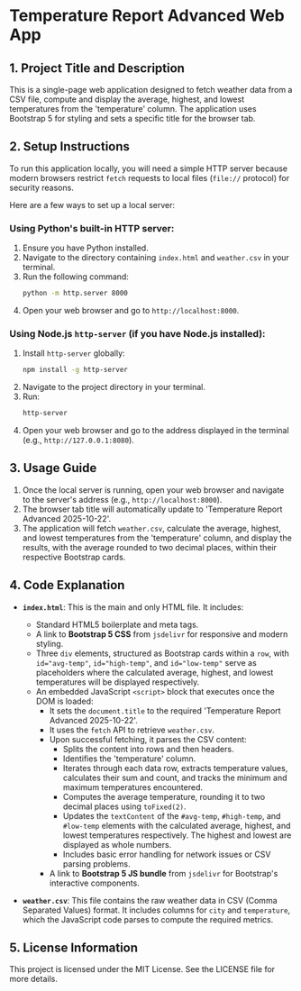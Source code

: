 # Temperature Report Advanced Web App

## 1. Project Title and Description
This is a single-page web application designed to fetch weather data from a CSV file, compute and display the average, highest, and lowest temperatures from the 'temperature' column. The application uses Bootstrap 5 for styling and sets a specific title for the browser tab.

## 2. Setup Instructions
To run this application locally, you will need a simple HTTP server because modern browsers restrict `fetch` requests to local files (`file://` protocol) for security reasons. 

Here are a few ways to set up a local server:

### Using Python's built-in HTTP server:
1.  Ensure you have Python installed.
2.  Navigate to the directory containing `index.html` and `weather.csv` in your terminal.
3.  Run the following command:
    ```bash
    python -m http.server 8000
    ```
4.  Open your web browser and go to `http://localhost:8000`.

### Using Node.js `http-server` (if you have Node.js installed):
1.  Install `http-server` globally:
    ```bash
    npm install -g http-server
    ```
2.  Navigate to the project directory in your terminal.
3.  Run:
    ```bash
    http-server
    ```
4.  Open your web browser and go to the address displayed in the terminal (e.g., `http://127.0.0.1:8080`).

## 3. Usage Guide
1.  Once the local server is running, open your web browser and navigate to the server's address (e.g., `http://localhost:8000`).
2.  The browser tab title will automatically update to 'Temperature Report Advanced 2025-10-22'.
3.  The application will fetch `weather.csv`, calculate the average, highest, and lowest temperatures from the 'temperature' column, and display the results, with the average rounded to two decimal places, within their respective Bootstrap cards.

## 4. Code Explanation

*   **`index.html`**: This is the main and only HTML file. It includes:
    *   Standard HTML5 boilerplate and meta tags.
    *   A link to **Bootstrap 5 CSS** from `jsdelivr` for responsive and modern styling.
    *   Three `div` elements, structured as Bootstrap cards within a `row`, with `id="avg-temp"`, `id="high-temp"`, and `id="low-temp"` serve as placeholders where the calculated average, highest, and lowest temperatures will be displayed respectively.
    *   An embedded JavaScript `<script>` block that executes once the DOM is loaded:
        *   It sets the `document.title` to the required 'Temperature Report Advanced 2025-10-22'.
        *   It uses the `fetch` API to retrieve `weather.csv`.
        *   Upon successful fetching, it parses the CSV content:
            *   Splits the content into rows and then headers.
            *   Identifies the 'temperature' column.
            *   Iterates through each data row, extracts temperature values, calculates their sum and count, and tracks the minimum and maximum temperatures encountered.
            *   Computes the average temperature, rounding it to two decimal places using `toFixed(2)`.
            *   Updates the `textContent` of the `#avg-temp`, `#high-temp`, and `#low-temp` elements with the calculated average, highest, and lowest temperatures respectively. The highest and lowest are displayed as whole numbers.
            *   Includes basic error handling for network issues or CSV parsing problems.
        *   A link to **Bootstrap 5 JS bundle** from `jsdelivr` for Bootstrap's interactive components.

*   **`weather.csv`**: This file contains the raw weather data in CSV (Comma Separated Values) format. It includes columns for `city` and `temperature`, which the JavaScript code parses to compute the required metrics.

## 5. License Information
This project is licensed under the MIT License. See the LICENSE file for more details.

